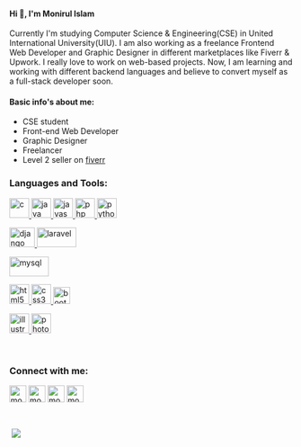 <h4>Hi 👋, I'm Monirul Islam</h4>
<p>Currently I'm studying Computer Science & Engineering(CSE) in United International University(UIU). I am also working as a freelance Frontend Web Developer and Graphic Designer in different marketplaces like Fiverr & Upwork. I really love to work on web-based projects. Now, I am learning and working with different backend languages and believe to convert myself as a full-stack developer soon.</p>

<h4 align="left">Basic info's about me:</h4>
<ul>
  <li> CSE student </li>
  <li> Front-end Web Developer </li>
  <li> Graphic Designer </li>
  <li> Freelancer </li>
  <li> Level 2 seller on <a href="https://www.fiverr.com/monirshojib09" target="_blank"> fiverr </a> </li>
</ul>


<h3 align="left">Languages and Tools:</h3>
<p align="left">

<a href="https://www.cprogramming.com/" target="_blank"> <img src="https://github.com/monirshojib/monirshojib/blob/main/icons/c.png" alt="c" width="35" height="35"/> </a>
<a href="https://www.java.com" target="_blank"> <img src="https://github.com/monirshojib/monirshojib/blob/main/icons/java.png" alt="java" width="35" height="35"/> </a>
<a href="https://developer.mozilla.org/en-US/docs/Web/JavaScript" target="_blank"> <img src="https://github.com/monirshojib/monirshojib/blob/main/icons/javascript.png" alt="javascript" width="35" height="35"/> </a>
<a href="https://www.php.net" target="_blank"> <img src="https://github.com/monirshojib/monirshojib/blob/main/icons/php.png" alt="php" width="35" height="35"/> </a>
<a href="https://www.python.org" target="_blank"> <img src="https://github.com/monirshojib/monirshojib/blob/main/icons/python.png" alt="python" width="35" height="35"/> </a> <br>


<a href="https://www.djangoproject.com/" target="_blank"> <img src="https://github.com/monirshojib/monirshojib/blob/main/icons/django.png" alt="django" width="45" height="35"/> </a> 
<a href="https://laravel.com/" target="_blank"> <img src="https://github.com/monirshojib/monirshojib/blob/main/icons/laravel.png" alt="laravel" width="70" height="35"/> </a> <br>



<a href="https://www.mysql.com/" target="_blank"> <img src="https://github.com/monirshojib/monirshojib/blob/main/icons/mysql.png" alt="mysql" width="70" height="35"/> </a> <br>


<a href="https://www.w3.org/html/" target="_blank"> <img src="https://github.com/monirshojib/monirshojib/blob/main/icons/html5.png" alt="html5" width="35" height="35"/> </a>
<a href="https://www.w3schools.com/css/" target="_blank"> <img src="https://github.com/monirshojib/monirshojib/blob/main/icons/css3.png" alt="css3" width="35" height="35"/> </a>
<a href="https://getbootstrap.com" target="_blank"> <img src="https://github.com/monirshojib/monirshojib/blob/main/icons/bootstrap.png" alt="bootstrap" width="30" height="30"/> </a> <br>


<a href="https://www.adobe.com/in/products/illustrator.html" target="_blank"> <img src="https://github.com/monirshojib/monirshojib/blob/main/icons/ai.png" alt="illustrator" width="35" height="35"/> </a>
<a href="https://www.photoshop.com/en" target="_blank"> <img src="https://github.com/monirshojib/monirshojib/blob/main/icons/ps.png" alt="photoshop" width="35" height="35"/> </a> 

</p> <br>


<h3 align="left">Connect with me:</h3>
<p align="left">
<a href="https://twitter.com/monirshojib09" target="blank"><img align="center" src="https://cdn.jsdelivr.net/npm/simple-icons@3.0.1/icons/twitter.svg" alt="monirshojib09" height="30" width="30" /></a>
<a href="https://linkedin.com/in/monirshojib09" target="blank"><img align="center" src="https://cdn.jsdelivr.net/npm/simple-icons@3.0.1/icons/linkedin.svg" alt="monirshojib09" height="30" width="30" /></a>
<a href="https://fb.com/monirshojib09" target="blank"><img align="center" src="https://cdn.jsdelivr.net/npm/simple-icons@3.0.1/icons/facebook.svg" alt="monirshojib09" height="30" width="30" /></a>
<a href="https://instagram.com/monirshojib09" target="blank"><img align="center" src="https://cdn.jsdelivr.net/npm/simple-icons@3.0.1/icons/instagram.svg" alt="monirshojib09" height="30" width="30" /></a>
</p> <br>

<p>&nbsp;<img align="center" src="https://github-readme-stats.vercel.app/api?username=monirshojib&show_icons=true&title_color=F2346B&icon_color=F2346B&text_color=ffffff&bg_color=151515" /></p>
